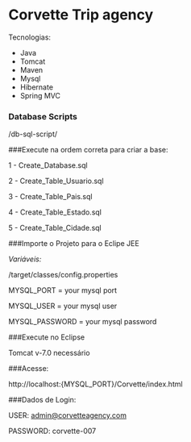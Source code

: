 # Corvette Trip agency

Tecnologias:
- Java
- Tomcat
- Maven
- Mysql
- Hibernate
- Spring MVC

### Database Scripts 

/db-sql-script/

###Execute na ordem correta para criar a base: 

1 - Create_Database.sql

2 - Create_Table_Usuario.sql

3 - Create_Table_Pais.sql

4 - Create_Table_Estado.sql

5 - Create_Table_Cidade.sql

###Importe o Projeto para o Eclipe JEE

*Variáveis:*

/target/classes/config.properties

MYSQL_PORT = your mysql port

MYSQL_USER = your mysql user

MYSQL_PASSWORD = your mysql password

###Execute no Eclipse

Tomcat v-7.0 necessário

###Acesse:

http://localhost:{MYSQL_PORT}/Corvette/index.html

###Dados de Login:

USER: admin@corvetteagency.com

PASSWORD: corvette-007
